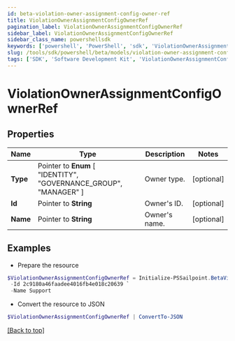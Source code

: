 ```yaml
---
id: beta-violation-owner-assignment-config-owner-ref
title: ViolationOwnerAssignmentConfigOwnerRef
pagination_label: ViolationOwnerAssignmentConfigOwnerRef
sidebar_label: ViolationOwnerAssignmentConfigOwnerRef
sidebar_class_name: powershellsdk
keywords: ['powershell', 'PowerShell', 'sdk', 'ViolationOwnerAssignmentConfigOwnerRef'] 
slug: /tools/sdk/powershell/beta/models/violation-owner-assignment-config-owner-ref
tags: ['SDK', 'Software Development Kit', 'ViolationOwnerAssignmentConfigOwnerRef']
---
```



# ViolationOwnerAssignmentConfigOwnerRef

## Properties

Name | Type | Description | Notes
------------ | ------------- | ------------- | -------------
**Type** |  Pointer to  **Enum** [  "IDENTITY",    "GOVERNANCE_GROUP",    "MANAGER" ] | Owner type. | [optional] 
**Id** |  Pointer to **String** | Owner's ID. | [optional] 
**Name** |  Pointer to **String** | Owner's name. | [optional] 

## Examples

- Prepare the resource
```powershell
$ViolationOwnerAssignmentConfigOwnerRef = Initialize-PSSailpoint.BetaViolationOwnerAssignmentConfigOwnerRef  -Type IDENTITY `
 -Id 2c9180a46faadee4016fb4e018c20639 `
 -Name Support
```

- Convert the resource to JSON
```powershell
$ViolationOwnerAssignmentConfigOwnerRef | ConvertTo-JSON
```


[[Back to top]](#) 


